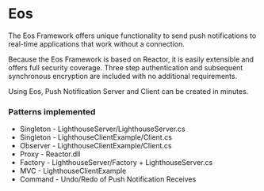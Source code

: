 # Eos
The Eos Framework offers unique functionality to send push notifications to real-time applications that work without a connection.

Because the Eos Framework is based on Reactor, it is easily extensible and offers full security coverage. Three step authentication and subsequent synchronous encryption are included with no additional requirements.

Using Eos, Push Notification Server and Client can be created in minutes.

### Patterns implemented

* Singleton - LighthouseServer/LighthouseServer.cs
* Singleton - LighthouseClientExample/Client.cs
* Observer - LighthouseClientExample/Client.cs
* Proxy - Reactor.dll
* Factory - LighthouseServer/Factory + LighthouseServer.cs
* MVC - LighthouseClientExample
* Command - Undo/Redo of Push Notification Receives
